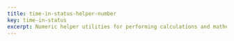 ```yaml
---
title: time-in-status-helper-number
key: time-in-status
excerpt: Numeric helper utilities for performing calculations and mathematical operations with Time in Status field values and time data.
---
```

